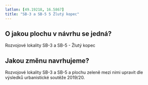 ```yaml
---
latlon: [49.19218, 16.5867]
title: "SB-3 a SB-5 5 Žlutý kopec"
---
```


## O jakou plochu v návrhu se jedná?

Rozvojové lokality SB-3 a SB-5 - Žlutý kopec

## Jakou změnu navrhujeme?

Rozvojové lokality SB-3 a SB-5 a plochu zeleně mezi nimi upravit dle výsledků urbanistické soutěže 2019/20.
